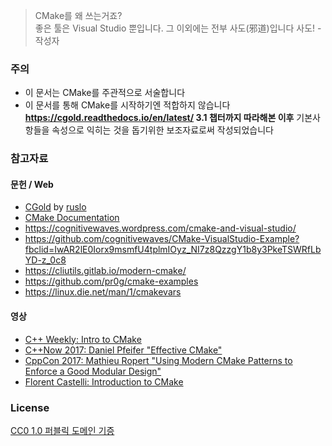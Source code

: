 
> CMake를 왜 쓰는거죠?  
> 좋은 툴은 Visual Studio 뿐입니다. 그 이외에는 전부 사도(邪道)입니다 사도! - 작성자

### 주의

- 이 문서는 CMake를 주관적으로 서술합니다
- 이 문서를 통해 CMake를 시작하기엔 적합하지 않습니다  
  **https://cgold.readthedocs.io/en/latest/ 3.1 챕터까지 따라해본 이후** 기본사항들을 속성으로 익히는 것을 돕기위한 보조자료로써 작성되었습니다

### 참고자료

#### 문헌 / Web
 - [CGold](https://github.com/ruslo/CGold) by [ruslo](https://github.com/ruslo)
 - [CMake Documentation](https://cmake.org/documentation)
 - https://cognitivewaves.wordpress.com/cmake-and-visual-studio/
 - https://github.com/cognitivewaves/CMake-VisualStudio-Example?fbclid=IwAR2lE0Iorx9msmfU4tplmIOyz_NI7z8QzzgY1b8y3PkeTSWRfLbYD-z_0c8
 - https://cliutils.gitlab.io/modern-cmake/ 
 - https://github.com/pr0g/cmake-examples
 - https://linux.die.net/man/1/cmakevars

#### 영상

 - [C++ Weekly: Intro to CMake](https://www.youtube.com/watch?v=HPMvU64RUTY)
 - [C++Now 2017: Daniel Pfeifer "Effective CMake"](https://www.youtube.com/watch?v=bsXLMQ6WgIk)
 - [CppCon 2017: Mathieu Ropert "Using Modern CMake Patterns to Enforce a Good Modular Design"](https://channel9.msdn.com/events/GoingNative/CppCon-2017/046?term=cmake&lang-en=true)
 - [Florent Castelli: Introduction to CMake](https://www.youtube.com/watch?v=jt3meXdP-QI)

### License

[CC0 1.0 퍼블릭 도메인 기증](https://creativecommons.org/publicdomain/zero/1.0/deed.ko)

